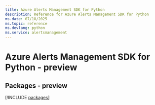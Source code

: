```yaml
---
title: Azure Alerts Management SDK for Python
description: Reference for Azure Alerts Management SDK for Python
ms.date: 07/18/2025
ms.topic: reference
ms.devlang: python
ms.service: alertsmanagement
---
```

# Azure Alerts Management SDK for Python - preview
## Packages - preview
[!INCLUDE [packages](alerts-management-index.md)]